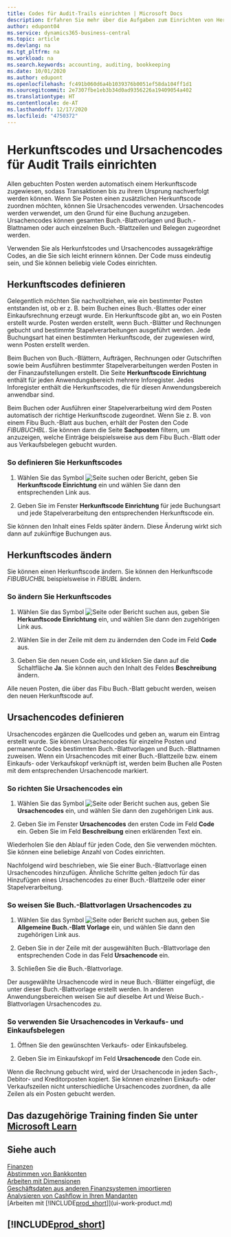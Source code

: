 ```yaml
---
title: Codes für Audit-Trails einrichten | Microsoft Docs
description: Erfahren Sie mehr über die Aufgaben zum Einrichten von Herkunftscodes und Ursachencodes ein, mit denen Sie Audit-Trails verfolgen können.
author: edupont04
ms.service: dynamics365-business-central
ms.topic: article
ms.devlang: na
ms.tgt_pltfrm: na
ms.workload: na
ms.search.keywords: accounting, auditing, bookkeeping
ms.date: 10/01/2020
ms.author: edupont
ms.openlocfilehash: fc491b060d6a4b1039376b0051ef58da104ff1d1
ms.sourcegitcommit: 2e7307fbe1eb3b34d0ad9356226a19409054a402
ms.translationtype: HT
ms.contentlocale: de-AT
ms.lasthandoff: 12/17/2020
ms.locfileid: "4750372"
---
```

# <a name="setting-up-source-codes-and-reason-codes-for-audit-trails"></a>Herkunftscodes und Ursachencodes für Audit Trails einrichten

Allen gebuchten Posten werden automatisch einem Herkunftscode zugewiesen, sodass Transaktionen bis zu ihrem Ursprung nachverfolgt werden können. Wenn Sie Posten einen zusätzlichen Herkunftscode zuordnen möchten, können Sie Ursachencodes verwenden. Ursachencodes werden verwendet, um den Grund für eine Buchung anzugeben. Ursachencodes können gesamten Buch.-Blattvorlagen und Buch.-Blattnamen oder auch einzelnen Buch.-Blattzeilen und Belegen zugeordnet werden.  

Verwenden Sie als Herkunfstcodes und Ursachencodes aussagekräftige Codes, an die Sie sich leicht erinnern können. Der Code muss eindeutig sein, und Sie können beliebig viele Codes einrichten.

## <a name="define-source-codes"></a>Herkunftscodes definieren

Gelegentlich möchten Sie nachvollziehen, wie ein bestimmter Posten entstanden ist, ob er z. B. beim Buchen eines Buch.-Blattes oder einer Einkaufsrechnung erzeugt wurde. Ein Herkunftscode gibt an, wo ein Posten erstellt wurde. Posten werden erstellt, wenn Buch.-Blätter und Rechnungen gebucht und bestimmte Stapelverarbeitungen ausgeführt werden. Jede Buchungsart hat einen bestimmten Herkunftscode, der zugewiesen wird, wenn Posten erstellt werden.  

Beim Buchen von Buch.-Blättern, Aufträgen, Rechnungen oder Gutschriften sowie beim Ausführen bestimmter Stapelverarbeitungen werden Posten in der Finanzaufstellungen erstellt. Die Seite **Herkunftscode Einrichtung** enthält für jeden Anwendungsbereich mehrere Inforegister. Jedes Inforegister enthält die Herkunftscodes, die für diesen Anwendungsbereich anwendbar sind.

Beim Buchen oder Ausführen einer Stapelverarbeitung wird dem Posten automatisch der richtige Herkunftscode zugeordnet. Wenn Sie z. B. von einem Fibu Buch.-Blatt aus buchen, erhält der Posten den Code *FIBUBUCHBL*. Sie können dann die Seite **Sachposten** filtern, um anzuzeigen, welche Einträge beispielsweise aus dem Fibu Buch.-Blatt oder aus Verkaufsbelegen gebucht wurden.

### <a name="to-define-source-codes"></a>So definieren Sie Herkunftscodes

1. Wählen Sie das Symbol ![Seite suchen oder Bericht](media/ui-search/search_small.png "Suche nach Seiten- oder Berichtssymbolen"), geben Sie **Herkunftscode Einrichtung** ein und wählen Sie dann den entsprechenden Link aus.  

2. Geben Sie im Fenster **Herkunftscode Einrichtung** für jede Buchungsart und jede Stapelverarbeitung den entsprechenden Herkunftscode ein.  

Sie können den Inhalt eines Felds später ändern. Diese Änderung wirkt sich dann auf zukünftige Buchungen aus.

## <a name="change-source-codes"></a>Herkunftscodes ändern

Sie können einen Herkunftscode ändern. Sie können den Herkunftscode *FIBUBUCHBL* beispielsweise in *FIBUBL* ändern.

### <a name="to-change-source-codes"></a>So ändern Sie Herkunftscodes

1. Wählen Sie das Symbol ![Seite oder Bericht suchen](media/ui-search/search_small.png "Suche nach Seiten- oder Berichtssymbolen") aus, geben Sie **Herkunftscode Einrichtung** ein, und wählen Sie dann den zugehörigen Link aus.

2. Wählen Sie in der Zeile mit dem zu ändernden den Code im Feld **Code** aus.

3. Geben Sie den neuen Code ein, und klicken Sie dann auf die Schaltfläche **Ja**. Sie können auch den Inhalt des Feldes **Beschreibung** ändern.

Alle neuen Posten, die über das Fibu Buch.-Blatt gebucht werden, weisen den neuen Herkunftscode auf.

## <a name="define-reason-codes"></a>Ursachencodes definieren

Ursachencodes ergänzen die Quellcodes und geben an, warum ein Eintrag erstellt wurde. Sie können Ursachencodes für einzelne Posten und permanente Codes bestimmten Buch.-Blattvorlagen und Buch.-Blattnamen zuweisen. Wenn ein Ursachencodes mit einer Buch.-Blattzeile bzw. einem Einkaufs- oder Verkaufskopf verknüpft ist, werden beim Buchen alle Posten mit dem entsprechenden Ursachencode markiert.  

### <a name="to-set-up-reason-codes"></a>So richten Sie Ursachencodes ein

1. Wählen Sie das Symbol ![Seite oder Bericht suchen](media/ui-search/search_small.png "Suche nach Seiten- oder Berichtssymbolen") aus, geben Sie **Ursachencodes** ein, und wählen Sie dann den zugehörigen Link aus.

2. Geben Sie im Fenster **Ursachencodes** den ersten Code im Feld **Code** ein. Geben Sie im Feld **Beschreibung** einen erklärenden Text ein.

Wiederholen Sie den Ablauf für jeden Code, den Sie verwenden möchten. Sie können eine beliebige Anzahl von Codes einrichten.

Nachfolgend wird beschrieben, wie Sie einer Buch.-Blattvorlage einen Ursachencodes hinzufügen. Ähnliche Schritte gelten jedoch für das Hinzufügen eines Ursachencodes zu einer Buch.-Blattzeile oder einer Stapelverarbeitung.  

### <a name="to-assign-reason-codes-to-journal-templates"></a>So weisen Sie Buch.-Blattvorlagen Ursachencodes zu

1. Wählen Sie das Symbol ![Seite oder Bericht suchen](media/ui-search/search_small.png "Suche nach Seiten- oder Berichtssymbolen") aus, geben Sie **Allgemeine Buch.-Blatt Vorlage** ein, und wählen Sie dann den zugehörigen Link aus.

2. Geben Sie in der Zeile mit der ausgewählten Buch.-Blattvorlage den entsprechenden Code in das Feld **Ursachencode** ein.

3. Schließen Sie die Buch.-Blattvorlage.

Der ausgewählte Ursachencode wird in neue Buch.-Blätter eingefügt, die unter dieser Buch.-Blattvorlage erstellt werden. In anderen Anwendungsbereichen weisen Sie auf dieselbe Art und Weise Buch.-Blattvorlagen Ursachencodes zu.

### <a name="to-use-reason-codes-on-sales-and-purchase-documents"></a>So verwenden Sie Ursachencodes in Verkaufs- und Einkaufsbelegen

1. Öffnen Sie den gewünschten Verkaufs- oder Einkaufsbeleg.

2. Geben Sie im Einkaufskopf im Feld **Ursachencode** den Code ein.

Wenn die Rechnung gebucht wird, wird der Ursachencode in jeden Sach-, Debitor- und Kreditorposten kopiert. Sie können einzelnen Einkaufs- oder Verkaufszeilen nicht unterschiedliche Ursachencodes zuordnen, da alle Zeilen als ein Posten gebucht werden.

## <a name="see-related-training-at-microsoft-learn"></a>Das dazugehörige Training finden Sie unter [Microsoft Learn](/learn/paths/set-up-financial-management-dynamics-365-business-central/)

## <a name="see-also"></a>Siehe auch

[Finanzen](finance.md)  
[Abstimmen von Bankkonten](bank-manage-bank-accounts.md)  
[Arbeiten mit Dimensionen](finance-dimensions.md)  
[Geschäftsdaten aus anderen Finanzsystemen importieren](across-import-data-configuration-packages.md)  
[Analysieren von Cashflow in Ihren Mandanten](finance-analyze-cash-flow.md)  
[Arbeiten mit [!INCLUDE[prod_short](includes/prod_short.md)]](ui-work-product.md)  

## [!INCLUDE[prod_short](includes/free_trial_md.md)]  
